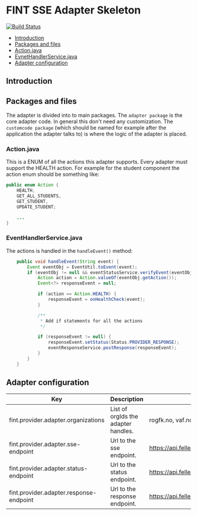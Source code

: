# FINT SSE Adapter Skeleton

[![Build Status](https://jenkins.rogfk.no/buildStatus/icon?job=FINTprosjektet/fint-sse-adapter-skeleton/master)](https://jenkins.rogfk.no/job/FINTprosjektet/job/fint-sse-adapter-skeleton/job/master/)

* [Introduction](#introduction)
* [Packages and files](#packages-and-files)
 * [Action.java](#actionjava)
 * [EvnetHandlerService.java](#eventhandlerservicejava)
* [Adapter configuration](#adapter-configuration)


## Introduction

## Packages and files
The adapter is divided into to main packages. The `adapter package` is the core adapter code. In general this don't need
any customization. The `customcode package` (which should be named for example after the application the adapter talks to)
is where the logic of the adapter is placed.

### Action.java
This is a ENUM of all the actions this adapter supports. Every adapter must support the HEALTH action. For example for
the student component the action enum should be something like:

```java
public enum Action {
    HEALTH,
    GET_ALL_STUDENTS,
    GET_STUDENT,
    UPDATE_STUDENT;

    ...
}
```

### EventHandlerService.java
The actions is handled in the `handleEvent()` method:

````java
    public void handleEvent(String event) {
        Event eventObj = EventUtil.toEvent(event);
        if (eventObj != null && eventStatusService.verifyEvent(eventObj).getStatus() == Status.PROVIDER_ACCEPTED) {
            Action action = Action.valueOf(eventObj.getAction());
            Event<?> responseEvent = null;

            if (action == Action.HEALTH) {
                responseEvent = onHealthCheck(event);
            }

            /**
             * Add if statements for all the actions
             */

            if (responseEvent != null) {
                responseEvent.setStatus(Status.PROVIDER_RESPONSE);
                eventResponseService.postResponse(responseEvent);
            }
        }
    }

````

## Adapter configuration
| Key | Description | Example |
|-----|-------------|---------|
| fint.provider.adapter.organizations | List of orgIds the adapter handles. | rogfk.no, vaf.no, ofk.no |
| fint.provider.adapter.sse-endpoint | Url to the sse endpoint. | https://api.felleskomponent.no/arbeidstakere/provider/sse |
| fint.provider.adapter.status-endpoint | Url to the status endpoint. | https://api.felleskomponent.no/arbeidstakere/provider/status |
| fint.provider.adapter.response-endpoint | Url to the response endpoint. | https://api.felleskomponent.no/arbeidstakere/provider/response |

